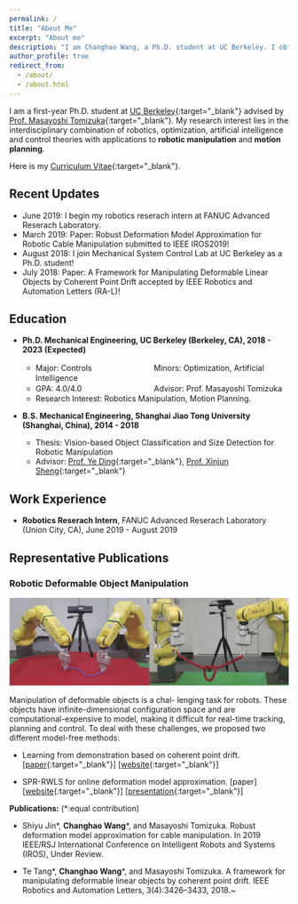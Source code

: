 ```yaml
---
permalink: /
title: "About Me"
excerpt: "About me"
description: "I am Changhao Wang, a Ph.D. student at UC Berkeley. I obtained my bachelor degree at Shanghai Jiao Tong University(SJTU) in 2018."
author_profile: true
redirect_from: 
  - /about/
  - /about.html
---
```

<!-- <p align="center">
<img src="/images/41552171008_.pic.jpg" width="600">
</p> -->

I am a first-year Ph.D. student at [UC Berkeley](https://www.berkeley.edu){:target="_blank"} advised by [Prof. Masayoshi Tomizuka](http://www.me.berkeley.edu/people/faculty/masayoshi-tomizuka){:target="_blank"}. My research interest lies in the interdisciplinary combination of robotics, optimization, artificial intelligence and control theories with applications to **robotic manipulation** and **motion planning**.

Here is my [Curriculum Vitae](/files/CV_Changhao.pdf){:target="_blank"}.

## Recent Updates

- June 2019: I begin my robotics reserach intern at FANUC Advanced Reserach Laboratory.
- March 2019: Paper: Robust Deformation Model Approximation for Robotic Cable Manipulation submitted to IEEE IROS2019!
- August 2018: I join Mechanical System Control Lab at UC Berkeley as a Ph.D. student!
- July 2018: Paper: A Framework for Manipulating Deformable Linear Objects by Coherent Point Drift accepted by IEEE Robotics and Automation Letters (RA-L)!

## Education

- **Ph.D. Mechanical Engineering, UC Berkeley (Berkeley, CA), 2018 - 2023 (Expected)**

    - Major: Controls　　　　　　　　Minors: Optimization, Artificial Intelligence
    - GPA: 4.0/4.0 　　　　　　　　　Advisor: Prof. Masayoshi Tomizuka
    - Research Interest: Robotics Manipulation, Motion Planning. 

- **B.S. Mechanical Engineering, Shanghai Jiao Tong University (Shanghai, China), 2014 - 2018**

    - Thesis: Vision-based Object Classification and Size Detection for Robotic Manipulation
    - Advisor:  [Prof. Ye Ding](http://me.sjtu.edu.cn/teacher_directory1/dinghua.html){:target="_blank"}, [Prof. Xinjun Sheng](http://me.sjtu.edu.cn/teacher_directory1/shengxinjun.html){:target="_blank"}

## Work Experience
- **Robotics Reserach Intern**, FANUC Advanced Reserach Laboratory (Union City, CA), June 2019 - August 2019


## Representative Publications

### Robotic Deformable Object Manipulation

<p align="center">
<img src="/images/cable_manipulation.jpg" width="700">
</p>

Manipulation of deformable objects is a chal- lenging task for robots. These objects have infinite-dimensional configuration space and are computational-expensive to model, making it difficult for real-time tracking, planning and control. To deal with these challenges, we proposed two different model-free methods: 

- Learning from demonstration based on coherent point drift. \[[paper](/files/rope_framework.pdf){:target="_blank"}\] \[[website](https://me.berkeley.edu/~tetang/RAL2018/RopeManipulation.html){:target="_blank"}\]

- SPR-RWLS for online deformation model approximation. \[paper\] \[[website](https://changhaowang.github.io/IROS2019/SPRRWLS){:target="_blank"}\] \[[presentation](/files/CW_SPR_RWLS_Group_Meeting.pdf){:target="_blank"}\]

**Publications:** (\*:equal contribution)

- Shiyu Jin*, **Changhao Wang**\*, and Masayoshi Tomizuka. Robust deformation model approximation for cable manipulation. In 2019 IEEE/RSJ International Conference on Intelligent Robots and Systems (IROS), Under Review.

- Te Tang*, **Changhao Wang**\*, and Masayoshi Tomizuka. A framework for manipulating deformable linear objects by coherent point drift. IEEE Robotics and Automation Letters, 3(4):3426–3433, 2018.~